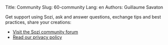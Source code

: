 Title: Community
Slug: 60-community
Lang: en
Authors: Guillaume Savaton

Get support using Sozi, ask and answer questions, exchange tips and best practices, share your creations:

* [Visit the Sozi community forum](/community)
* [Read our privacy policy](|filename|privacy.md)
